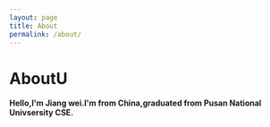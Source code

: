 ```yaml
---
layout: page
title: About
permalink: /about/
---
```


# AboutU

**Hello,I'm Jiang wei.I'm from China,graduated from Pusan National Univsersity CSE.**
